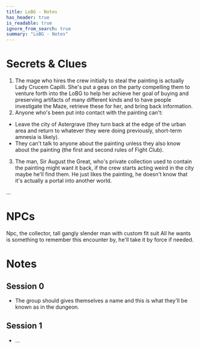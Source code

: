 ```yaml
---
title: LoBG - Notes
has_header: true
is_readable: true
ignore_from_search: true
summary: "LoBG - Notes"
---
```


# Secrets & Clues

1. The mage who hires the crew initially to steal the painting is actually Lady Crucem Capilli. She's put a geas on the party compelling them to venture forth into the LoBG to help her achieve her goal of buying and preserving artifacts of many different kinds and to have people investigate the Maze, retrieve these for her, and bring back information.
2. Anyone who's been put into contact with the painting can't:
  - Leave the city of Astergrave (they turn back at the edge of the urban area and return to whatever they were doing previously, short-term amnesia is likely).
  - They can't talk to anyone about the painting unless they also know about the painting (the first and second rules of Fight Club).
3. The man, Sir August the Great, who's private collection used to contain the painting might want it back, if the crew starts acting weird in the city maybe he'll find them. He just likes the painting, he doesn't know that it's actually a portal into another world.

...

# NPCs

Npc, the collector,  tall gangly slender man with custom fit suit
 All he wants is something to remember this encounter by, he'll take it by force if needed. 


# Notes

## Session 0

- The group should gives themselves a name and this is what they'll be known as in the dungeon. 

## Session 1

- ...